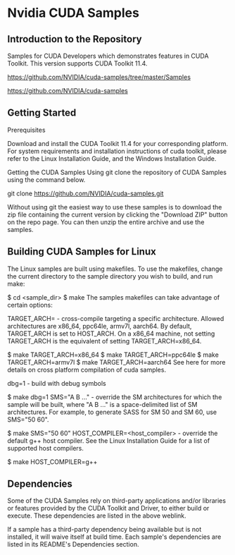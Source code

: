 # Nvidia CUDA Samples 

## Introduction to the Repository

Samples for CUDA Developers which demonstrates features in CUDA Toolkit. This version 
supports CUDA Toolkit 11.4.

https://github.com/NVIDIA/cuda-samples/tree/master/Samples

https://github.com/NVIDIA/cuda-samples

## Getting Started

Prerequisites

Download and install the CUDA Toolkit 11.4 for your corresponding platform. For system 
requirements and installation instructions of cuda toolkit, please refer to the Linux 
Installation Guide, and the Windows Installation Guide.

Getting the CUDA Samples
Using git clone the repository of CUDA Samples using the command below.

git clone https://github.com/NVIDIA/cuda-samples.git

Without using git the easiest way to use these samples is to download the zip file 
containing the current version by clicking the "Download ZIP" button on the repo page. 
You can then unzip the entire archive and use the samples.

## Building CUDA Samples for Linux

The Linux samples are built using makefiles. To use the makefiles, change the current 
directory to the sample directory you wish to build, and run make:

$ cd <sample_dir>
$ make
The samples makefiles can take advantage of certain options:

TARGET_ARCH= - cross-compile targeting a specific architecture. Allowed architectures 
are x86_64, ppc64le, armv7l, aarch64. By default, TARGET_ARCH is set to HOST_ARCH. On 
a x86_64 machine, not setting TARGET_ARCH is the equivalent of setting TARGET_ARCH=x86_64.

$ make TARGET_ARCH=x86_64
$ make TARGET_ARCH=ppc64le
$ make TARGET_ARCH=armv7l
$ make TARGET_ARCH=aarch64
See here for more details on cross platform compilation of cuda samples.

dbg=1 - build with debug symbols

$ make dbg=1
SMS="A B ..." - override the SM architectures for which the sample will be built, where 
"A B ..." is a space-delimited list of SM architectures. For example, to generate SASS 
for SM 50 and SM 60, use SMS="50 60".

$ make SMS="50 60"
HOST_COMPILER=<host_compiler> - override the default g++ host compiler. See the Linux 
Installation Guide for a list of supported host compilers.

$ make HOST_COMPILER=g++

## Dependencies

Some of the CUDA Samples rely on third-party applications and/or libraries or features 
provided by the CUDA Toolkit and Driver, to either build or execute. These dependencies 
are listed in the above weblink. 

If a sample has a third-party dependency being available but is not installed, it will 
waive itself at build time. Each sample's dependencies are listed in its README's 
Dependencies section.
